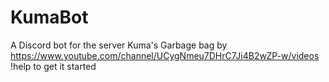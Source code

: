 # KumaBot
A Discord bot for the server Kuma's Garbage bag by https://www.youtube.com/channel/UCygNmeu7DHrC7Ji4B2wZP-w/videos
!help to get it started
